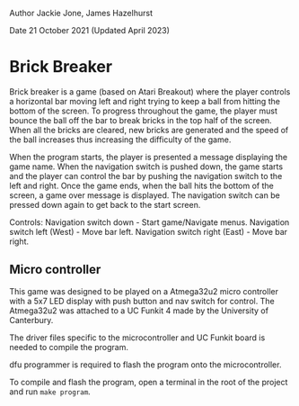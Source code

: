 Author Jackie Jone, James Hazelhurst

Date 21 October 2021 (Updated April 2023)

# Brick Breaker
Brick breaker is a game (based on Atari Breakout) where the player controls a horizontal bar moving left and right trying to keep a ball from hitting the bottom of the screen. To progress throughout the game, the player must bounce the ball off the bar to break bricks in the top half of the screen. When all the bricks are cleared, new bricks are generated and the speed of the ball increases thus increasing the difficulty of the game.

When the program starts, the player is presented a message displaying the game name.
When the navigation switch is pushed down, the game starts and the player can
control the bar by pushing the navigation switch to the left and right.
Once the game ends, when the ball hits the bottom of the screen, a game over message
is displayed. The navigation switch can be pressed down again to get back to the
start screen.

Controls:
Navigation switch down         - Start game/Navigate menus.
Navigation switch left (West)  - Move bar left.
Navigation switch right (East) - Move bar right.

## Micro controller
This game was designed to be played on a Atmega32u2 micro controller with a 5x7 LED display with push button and nav switch for control. The Atmega32u2 was attached to a UC Funkit 4 made by the University of Canterbury.

The driver files specific to the microcontroller and UC Funkit board is needed to compile the program.

dfu programmer is required to flash the program onto the microcontroller.

To compile and flash the program, open a terminal in the root of the project and run ```make program```.